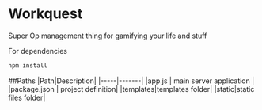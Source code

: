 # Workquest

Super Op management thing for gamifying your life and stuff

For dependencies
```bash 
npm install 
```

##Paths
|Path|Description|
|-----|-------|
|app.js | main server application |
|package.json | project definition|
|templates|templates folder|
|static|static files folder|

